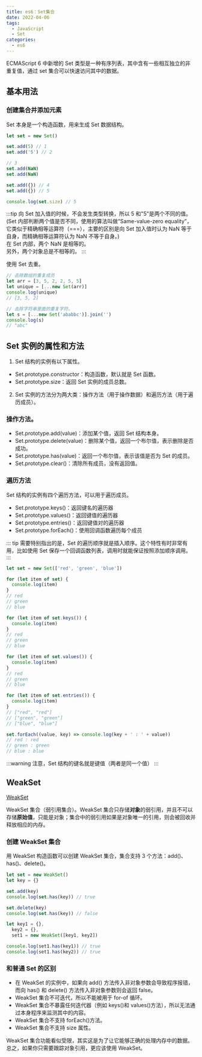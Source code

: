 ```yaml
---
title: es6：Set集合
date: 2022-04-06
tags:
  - JavaScript
  - Set
categories:
  - es6
---
```


ECMAScript 6 中新增的 Set 类型是一种有序列表，其中含有一些相互独立的非重复值，通过 set 集合可以快速访问其中的数据。

## 基本用法

### 创建集合并添加元素

Set 本身是一个构造函数，用来生成 Set 数据结构。

```js {1}
let set = new Set()

set.add(5) // 1
set.add('5') // 2

// 3
set.add(NaN)
set.add(NaN)

set.add({}) // 4
set.add({}) // 5

console.log(set.size) // 5
```

:::tip
向 Set 加入值的时候，不会发生类型转换，所以 5 和"5"是两个不同的值。<br>
(Set 内部判断两个值是否不同，使用的算法叫做“Same-value-zero equality”，它类似于精确相等运算符（===），主要的区别是向 Set 加入值时认为 NaN 等于自身，而精确相等运算符认为 NaN 不等于自身。)<br>
在 Set 内部，两个 NaN 是相等的。<br>
另外，两个对象总是不相等的。
:::

使用 Set 去重。

```js {3,8}
// 去除数组的重复成员
let arr = [3, 5, 2, 2, 5, 5]
let unique = [...new Set(arr)]
console.log(unique)
// [3, 5, 2]

// 去除字符串里面的重复字符。
let s = [...new Set('ababbc')].join('')
console.log(s)
// "abc"
```

## Set 实例的属性和方法

1. Set 结构的实例有以下属性。

- Set.prototype.constructor：构造函数，默认就是 Set 函数。
- Set.prototype.size：返回 Set 实例的成员总数。

2. Set 实例的方法分为两大类：操作方法（用于操作数据）和遍历方法（用于遍历成员）。

### 操作方法。

- Set.prototype.add(value)：添加某个值，返回 Set 结构本身。
- Set.prototype.delete(value)：删除某个值，返回一个布尔值，表示删除是否成功。
- Set.prototype.has(value)：返回一个布尔值，表示该值是否为 Set 的成员。
- Set.prototype.clear()：清除所有成员，没有返回值。

### 遍历方法

Set 结构的实例有四个遍历方法，可以用于遍历成员。

- Set.prototype.keys()：返回键名的遍历器
- Set.prototype.values()：返回键值的遍历器
- Set.prototype.entries()：返回键值对的遍历器
- Set.prototype.forEach()：使用回调函数遍历每个成员

::: tip
需要特别指出的是，Set 的遍历顺序就是插入顺序。这个特性有时非常有用，比如使用 Set 保存一个回调函数列表，调用时就能保证按照添加顺序调用。
:::

```js {1,3,10,17,24,31}
let set = new Set(['red', 'green', 'blue'])

for (let item of set) {
  console.log(item)
}
// red
// green
// blue

for (let item of set.keys()) {
  console.log(item)
}
// red
// green
// blue

for (let item of set.values()) {
  console.log(item)
}
// red
// green
// blue

for (let item of set.entries()) {
  console.log(item)
}
// ["red", "red"]
// ["green", "green"]
// ["blue", "blue"]

set.forEach((value, key) => console.log(key + ' : ' + value))
// red : red
// green : green
// blue : blue
```

:::warning
注意，Set 结构的键名就是键值（两者是同一个值）
:::

## WeakSet

[WeakSet](https://es6.ruanyifeng.com/#docs/set-map#WeakSet)

WeakSet 集合（弱引用集合）。WeakSet 集合只存储**对象**的弱引用，并且不可以存储**原始值**，只能是对象；集合中的弱引用如果是对象唯一的引用，则会被回收并释放相应的内存。

### 创建 WeakSet 集合

用 WeakSet 构造函数可以创建 WeakSet 集合，集合支持 3 个方法：add()、has()、delete()。

```js {1,4,7,12}
let set = new WeakSet()
let key = {}

set.add(key)
console.log(set.has(key)) // true

set.delete(key)
console.log(set.has(key)) // false

let key1 = {},
  key2 = {},
  set1 = new WeakSet([key1, key2])

console.log(set1.has(key1)) // true
console.log(set1.has(key2)) // true
```

### 和普通 Set 的区别

- 在 WeakSet 的实例中，如果向 add() 方法传入非对象参数会导致程序报错，而向 has() 和 delete() 方法传入非对象参数则会返回 false。
- WeakSet 集合不可迭代，所以不能被用于 for-of 循环。
- WeakSet 集合不暴露任何迭代器（例如 keys()和 values()方法），所以无法通过本身程序来监测其中的内容。
- WeakSet 集合不支持 forEach()方法。
- WeakSet 集合不支持 size 属性。

WeakSet 集合功能看似受限，其实这是为了让它能够正确的处理内存中的数据。
总之，如果你只需要跟踪对象引用，更应该使用 WeakSet。
